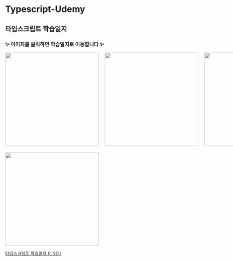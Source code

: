 # Typescript-Udemy

## 타입스크립트 학습일지
### ✨ 이미지를 클릭하면 학습일지로 이동합니다 ✨

<div style="display: grid; grid-template-columns: repeat(3, 1fr); gap: 20px;">
  <a href="https://dingx2-story.tistory.com/134">
    <img src="https://github.com/DingX2/Typescript-Udemy/assets/96682768/0d12e898-f5e9-4b4d-960d-ad7bae9b5fdd" width="300" height="300">
  </a>
  <a href="https://dingx2-story.tistory.com/135">
    <img src="https://github.com/DingX2/Typescript-Udemy/assets/96682768/904d90ea-be7f-41c4-b507-c86b7d0987af" width="300" height="300">
  </a>
    <a href="https://dingx2-story.tistory.com/136">
    <img src="https://github.com/DingX2/Typescript-Udemy/assets/96682768/7355d44a-6b80-430d-86ee-e8c89e51537a" width="300" height="300">
  </a>
      <a href="https://dingx2-story.tistory.com/137">
    <img src="https://github.com/DingX2/Typescript-Udemy/assets/96682768/4d10266f-12bc-4af6-a357-8cb958f5ae83" width="300" height="300">
  </a>

  <!-- Repeat this pattern for the remaining images -->
</div>

[타입스크립트 학습일지 더 읽기](https://dingx2-story.tistory.com/134)

